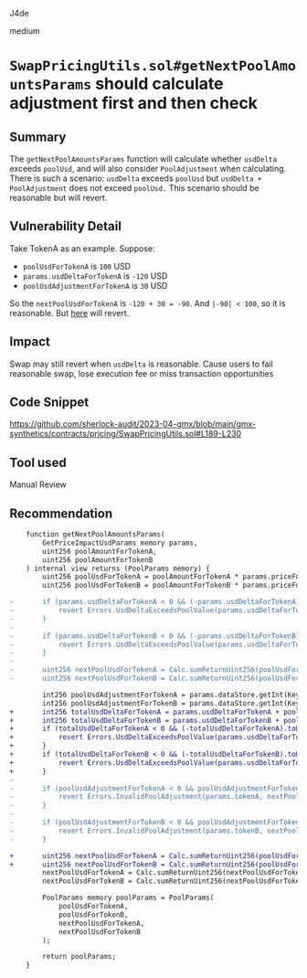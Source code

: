 J4de

medium

# `SwapPricingUtils.sol#getNextPoolAmountsParams` should calculate adjustment first and then check

## Summary

The `getNextPoolAmountsParams` function will calculate whether `usdDelta` exceeds `poolUsd`, and will also consider `PoolAdjustment` when calculating. There is such a scenario: `usdDelta` exceeds `poolUsd` but `usdDelta + PoolAdjustment` does not exceed `poolUsd.` This scenario should be reasonable but will revert.

## Vulnerability Detail

Take TokenA as an example. Suppose:

- `poolUsdForTokenA` is `100` USD
- `params.usdDeltaForTokenA` is `-120` USD
- `poolUsdAdjustmentForTokenA` is `30` USD

So the `nextPoolUsdForTokenA` is `-120 + 30 = -90`. And `|-90| < 100`, so it is reasonable. But [here](https://github.com/sherlock-audit/2023-04-gmx/blob/main/gmx-synthetics/contracts/pricing/SwapPricingUtils.sol#L198) will revert.

## Impact

Swap may still revert when `usdDelta` is reasonable. Cause users to fail reasonable swap, lose execution fee or miss transaction opportunities

## Code Snippet

https://github.com/sherlock-audit/2023-04-gmx/blob/main/gmx-synthetics/contracts/pricing/SwapPricingUtils.sol#L189-L230

## Tool used

Manual Review

## Recommendation

```diff
    function getNextPoolAmountsParams(
        GetPriceImpactUsdParams memory params,
        uint256 poolAmountForTokenA,
        uint256 poolAmountForTokenB
    ) internal view returns (PoolParams memory) {
        uint256 poolUsdForTokenA = poolAmountForTokenA * params.priceForTokenA;
        uint256 poolUsdForTokenB = poolAmountForTokenB * params.priceForTokenB;

-       if (params.usdDeltaForTokenA < 0 && (-params.usdDeltaForTokenA).toUint256() > poolUsdForTokenA) {
-           revert Errors.UsdDeltaExceedsPoolValue(params.usdDeltaForTokenA, poolUsdForTokenA);
-       }
-
-       if (params.usdDeltaForTokenB < 0 && (-params.usdDeltaForTokenB).toUint256() > poolUsdForTokenB) {
-           revert Errors.UsdDeltaExceedsPoolValue(params.usdDeltaForTokenB, poolUsdForTokenB);
-       }
-
-       uint256 nextPoolUsdForTokenA = Calc.sumReturnUint256(poolUsdForTokenA, params.usdDeltaForTokenA);
-       uint256 nextPoolUsdForTokenB = Calc.sumReturnUint256(poolUsdForTokenB, params.usdDeltaForTokenB);

        int256 poolUsdAdjustmentForTokenA = params.dataStore.getInt(Keys.poolAmountAdjustmentKey(params.market.marketToken, params.tokenA)) * params.priceForTokenA.toInt256();
        int256 poolUsdAdjustmentForTokenB = params.dataStore.getInt(Keys.poolAmountAdjustmentKey(params.market.marketToken, params.tokenB)) * params.priceForTokenB.toInt256();
+       int256 totalUsdDeltaForTokenA = params.usdDeltaForTokenA + poolUsdAdjustmentForTokenA;
+       int256 totalUsdDeltaForTokenB = params.usdDeltaForTokenB + poolUsdAdjustmentForTokenB;
+       if (totalUsdDeltaForTokenA < 0 && (-totalUsdDeltaForTokenA).toUint256() > poolUsdForTokenA) {
+           revert Errors.UsdDeltaExceedsPoolValue(params.usdDeltaForTokenA, poolUsdForTokenA);
+       }
+       if (totalUsdDeltaForTokenB < 0 && (-totalUsdDeltaForTokenB).toUint256() > poolUsdForTokenB) {
+           revert Errors.UsdDeltaExceedsPoolValue(params.usdDeltaForTokenB, poolUsdForTokenB);
+       }
-
-       if (poolUsdAdjustmentForTokenA < 0 && poolUsdAdjustmentForTokenA.abs() > nextPoolUsdForTokenA) {
-           revert Errors.InvalidPoolAdjustment(params.tokenA, nextPoolUsdForTokenA, poolUsdAdjustmentForTokenA);
-       }
-
-       if (poolUsdAdjustmentForTokenB < 0 && poolUsdAdjustmentForTokenB.abs() > nextPoolUsdForTokenB) {
-           revert Errors.InvalidPoolAdjustment(params.tokenB, nextPoolUsdForTokenB, poolUsdAdjustmentForTokenB);
-       }

+       uint256 nextPoolUsdForTokenA = Calc.sumReturnUint256(poolUsdForTokenA, params.usdDeltaForTokenA);
+       uint256 nextPoolUsdForTokenB = Calc.sumReturnUint256(poolUsdForTokenB, params.usdDeltaForTokenB);
        nextPoolUsdForTokenA = Calc.sumReturnUint256(nextPoolUsdForTokenA, poolUsdAdjustmentForTokenA);
        nextPoolUsdForTokenB = Calc.sumReturnUint256(nextPoolUsdForTokenB, poolUsdAdjustmentForTokenB);

        PoolParams memory poolParams = PoolParams(
            poolUsdForTokenA,
            poolUsdForTokenB,
            nextPoolUsdForTokenA,
            nextPoolUsdForTokenB
        );

        return poolParams;
    }
```
